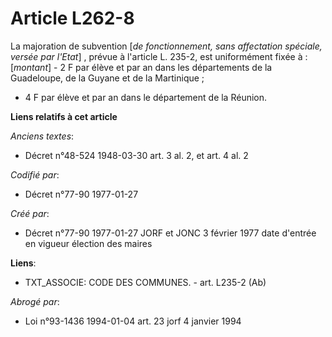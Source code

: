 # Article L262-8

La majoration de subvention [*de fonctionnement, sans affectation spéciale, versée par l'Etat*] , prévue à l'article L.
235-2, est uniformément fixée à : [*montant*]    - 2 F par élève et par an dans les départements de la Guadeloupe, de la
Guyane et de la Martinique ; 

- 4 F par élève et par an dans le département de la Réunion.

**Liens relatifs à cet article**

_Anciens textes_:

  - Décret n°48-524 1948-03-30 art. 3 al. 2, et art. 4 al. 2

_Codifié par_:

  - Décret n°77-90 1977-01-27

_Créé par_:

  - Décret n°77-90 1977-01-27 JORF et JONC 3 février 1977 date d'entrée en vigueur élection des maires

**Liens**:

  - TXT_ASSOCIE: CODE DES COMMUNES. - art. L235-2 (Ab)

_Abrogé par_:

  - Loi n°93-1436 1994-01-04 art. 23 jorf 4 janvier 1994
